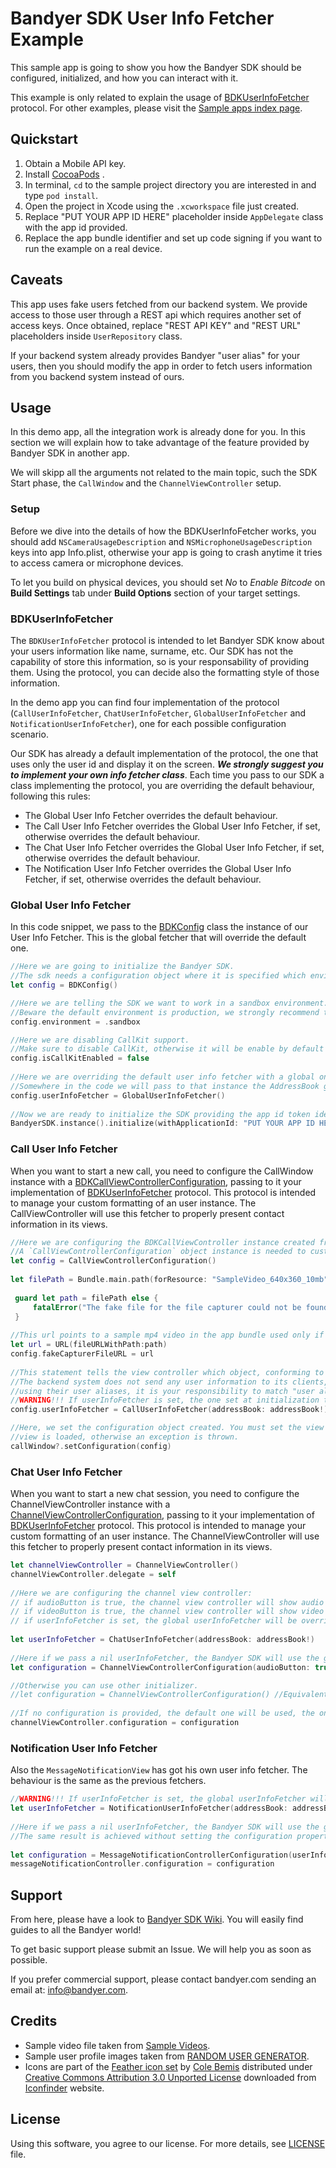 # Bandyer SDK User Info Fetcher Example

This sample app is going to show you how the Bandyer SDK should be configured, initialized, and how you can interact with it.

This example is only related to explain the usage of [BDKUserInfoFetcher](https://docs.bandyer.com/Bandyer-iOS-SDK/BandyerSDK/Protocols/BDKUserInfoFetcher.html) protocol. For other examples, please visit the [Sample apps index page](https://github.com/Bandyer/Bandyer-iOS-SDK-Samples-Swift).

## Quickstart

1. Obtain a Mobile API key.
2. Install [CocoaPods](https://guides.cocoapods.org/using/getting-started.html#getting-started) .
3. In terminal, `cd` to the sample project directory you are interested in and type `pod install`.
4. Open the project in Xcode using the `.xcworkspace` file just created.
5. Replace "PUT YOUR APP ID HERE" placeholder inside `AppDelegate` class with the app id provided. 
6. Replace the app bundle identifier and set up code signing if you want to run the example on a real device.

## Caveats

This app uses fake users fetched from our backend system. We provide access to those user through a REST api which requires another set of access keys. Once obtained, replace "REST API KEY" and "REST URL" placeholders inside `UserRepository` class.

If your backend system already provides Bandyer "user alias" for your users, then you should modify the app in order to fetch users information from you backend system instead of ours.

## Usage

In this demo app, all the integration work is already done for you. In this section we will explain how to take advantage of the feature provided by Bandyer SDK in another app.

We will skipp all the arguments not related to the main topic, such the SDK Start phase, the `CallWindow` and the `ChannelViewController` setup. 

### Setup

Before we dive into the details of how the BDKUserInfoFetcher works, you should add `NSCameraUsageDescription` and `NSMicrophoneUsageDescription` keys into app Info.plist, otherwise your app is going to crash anytime it tries to access camera or microphone devices.

To let you build on physical devices, you should set *No* to  *Enable Bitcode* on **Build Settings** tab under **Build Options** section of your target settings.

### BDKUserInfoFetcher

The `BDKUserInfoFetcher` protocol is intended to let Bandyer SDK know about your users information like name, surname, etc. Our SDK has not the capability of store this information, so is your responsability of providing them. 
Using the protocol, you can decide also the formatting style of those information.

In the demo app you can find four implementation of the protocol (`CallUserInfoFetcher`, `ChatUserInfoFetcher`, `GlobalUserInfoFetcher` and `NotificationUserInfoFetcher`), one for each possible configuration scenario.

Our SDK has already a default implementation of the protocol, the one that uses only the user id and display it on the screen. ***We strongly suggest you to implement your own info fetcher class***. Each time you pass to our SDK a class implementing the protocol, you are overriding the default behaviour, following this rules:

- The Global User Info Fetcher overrides the default behaviour.
- The Call User Info Fetcher overrides the Global User Info Fetcher, if set, otherwise overrides the default behaviour.
- The Chat User Info Fetcher overrides the Global User Info Fetcher, if set, otherwise overrides the default behaviour.
- The Notification User Info Fetcher overrides the Global User Info Fetcher, if set, otherwise overrides the default behaviour.


### Global User Info Fetcher

In this code snippet, we pass to the [BDKConfig](https://docs.bandyer.com/Bandyer-iOS-SDK/BandyerSDK/Classes/BDKConfig.html) class the instance of our User Info Fetcher. This is the global fetcher that will override the default one.

```swift
//Here we are going to initialize the Bandyer SDK.
//The sdk needs a configuration object where it is specified which environment the sdk should work in.
let config = BDKConfig()

//Here we are telling the SDK we want to work in a sandbox environment.
//Beware the default environment is production, we strongly recommend to test your app in a sandbox environment.
config.environment = .sandbox

//Here we are disabling CallKit support.
//Make sure to disable CallKit, otherwise it will be enable by default if the system supports CallKit (i.e iOS >= 10.0).
config.isCallKitEnabled = false
        
//Here we are overriding the default user info fetcher with a global one.
//Somewhere in the code we will pass to that instance the AddressBook generated by the userAliases belonging to a company of our own.
config.userInfoFetcher = GlobalUserInfoFetcher()
        
//Now we are ready to initialize the SDK providing the app id token identifying your app in Bandyer platform.
BandyerSDK.instance().initialize(withApplicationId: "PUT YOUR APP ID HERE", config: config)
```

### Call User Info Fetcher

When you want to start a new call, you need to configure the CallWindow instance with a [BDKCallViewControllerConfiguration](https://docs.bandyer.com/Bandyer-iOS-SDK/BandyerSDK/Classes/BDKCallViewControllerConfiguration.html), passing to it your implementation of [BDKUserInfoFetcher](https://docs.bandyer.com/Bandyer-iOS-SDK/BandyerSDK/Protocols/BDKUserInfoFetcher.html) protocol. This protocol is intended to manage your custom formatting of an user instance. The CallViewController will use this fetcher to properly present contact information in its views.

```swift
//Here we are configuring the BDKCallViewController instance created from the storyboard.
//A `CallViewControllerConfiguration` object instance is needed to customize the behaviour and appearance of the view controller.
let config = CallViewControllerConfiguration()
        
let filePath = Bundle.main.path(forResource: "SampleVideo_640x360_10mb", ofType: "mp4")
        
 guard let path = filePath else {
     fatalError("The fake file for the file capturer could not be found")
 }
        
//This url points to a sample mp4 video in the app bundle used only if the application is run in the simulator.
let url = URL(fileURLWithPath:path)
config.fakeCapturerFileURL = url
        
//This statement tells the view controller which object, conforming to `BDKUserInfoFetcher` protocol, should use to present contact information in its views.
//The backend system does not send any user information to its clients, the SDK and the backend system identify the users in a call
//using their user aliases, it is your responsibility to match "user aliases" with the corresponding user object in your system and provide those information to the view controller.
//WARNING!!! If userInfoFetcher is set, the one set at initialization time will be overridden.
config.userInfoFetcher = CallUserInfoFetcher(addressBook: addressBook!)

//Here, we set the configuration object created. You must set the view controller configuration object before the view controller
//view is loaded, otherwise an exception is thrown.
callWindow?.setConfiguration(config)
```

### Chat User Info Fetcher

When you want to start a new chat session, you need to configure the ChannelViewController instance with a [ChannelViewControllerConfiguration](https://docs.bandyer.com/Bandyer-iOS-SDK/BandyerSDK/Classes/ChannelViewControllerConfiguration.html), passing to it your implementation of [BDKUserInfoFetcher](https://docs.bandyer.com/Bandyer-iOS-SDK/BandyerSDK/Protocols/BDKUserInfoFetcher.html) protocol. This protocol is intended to manage your custom formatting of an user instance. The ChannelViewController will use this fetcher to properly present contact information in its views.

```swift
let channelViewController = ChannelViewController()
channelViewController.delegate = self
       
//Here we are configuring the channel view controller:
// if audioButton is true, the channel view controller will show audio button on nav bar;
// if videoButton is true, the channel view controller will show video button on nav bar;
// if userInfoFetcher is set, the global userInfoFetcher will be overridden. WARNING!!!
        
let userInfoFetcher = ChatUserInfoFetcher(addressBook: addressBook!)
        
//Here if we pass a nil userInfoFetcher, the Bandyer SDK will use the global one if set at initialization time, otherwise a default one. The same result is achieved without setting the configuration property.
let configuration = ChannelViewControllerConfiguration(audioButton: true, videoButton: true, userInfoFetcher: userInfoFetcher)

//Otherwise you can use other initializer.
//let configuration = ChannelViewControllerConfiguration() //Equivalent to ChannelViewControllerConfiguration(audioButton: false, videoButton: false, userInfoFetcher: nil)
        
//If no configuration is provided, the default one will be used, the one with nil user info fetcher and showing both of the buttons -> ChannelViewControllerConfiguration(audioButton: true, videoButton: true, userInfoFetcher: nil)
channelViewController.configuration = configuration
```

### Notification User Info Fetcher

Also the `MessageNotificationView` has got his own user info fetcher. The behaviour is the same as the previous fetchers.

```swift
//WARNING!!! If userInfoFetcher is set, the global userInfoFetcher will be overridden.
let userInfoFetcher = NotificationUserInfoFetcher(addressBook: addressBook!)
            
//Here if we pass a nil userInfoFetcher, the Bandyer SDK will use the global one if set at initialization time, otherwise a default one. 
//The same result is achieved without setting the configuration property.
            
let configuration = MessageNotificationControllerConfiguration(userInfoFetcher: userInfoFetcher)
messageNotificationController.configuration = configuration
```

## Support

From here, please have a look to [Bandyer SDK Wiki](https://github.com/Bandyer/Bandyer-iOS-SDK/wiki). You will easily find guides to all the Bandyer world! 

To get basic support please submit an Issue. We will help you as soon as possible.

If you prefer commercial support, please contact bandyer.com sending an email at: [info@bandyer.com](mailto:info@bandyer.com).

## Credits

- Sample video file taken from [Sample Videos](https://sample-videos.com/).
- Sample user profile images taken from [RANDOM USER GENERATOR](https://randomuser.me/).
- Icons are part of the [Feather icon set](https://www.iconfinder.com/iconsets/feather-2) by [Cole Bemis](https://www.iconfinder.com/colebemis) distributed under [Creative Commons Attribution 3.0 Unported License](https://creativecommons.org/licenses/by/3.0/) downloaded from [Iconfinder](https://www.iconfinder.com/) website.

## License

Using this software, you agree to our license. For more details, see [LICENSE](https://github.com/Bandyer/Bandyer-iOS-SDK-Samples-Swift/blob/master/LICENSE) file.